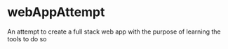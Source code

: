 # webAppAttempt
An attempt to create a full stack web app with the purpose of learning the tools to do so
